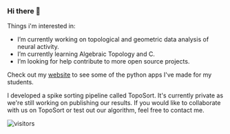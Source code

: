 ### Hi there 👋

Things i'm interested in:

- I’m currently working on topological and geometric data analysis of neural activity.
- I’m currently learning Algebraic Topology and C.
- I’m looking for help contribute to more open source projects.

Check out my [website](https://pujaltes.github.io/blog/) to see some of the python apps I've made for my students.

I developed a spike sorting pipeline called TopoSort. It's currently private as we're still working on publishing our results. If you would like to collaborate with us on TopoSort or test out our algorithm, feel free to contact me.

![visitors](https://visitor-badge.glitch.me/badge?page_id=pujaltes.pujaltes&left_color=grey&right_color=blueviolet)
